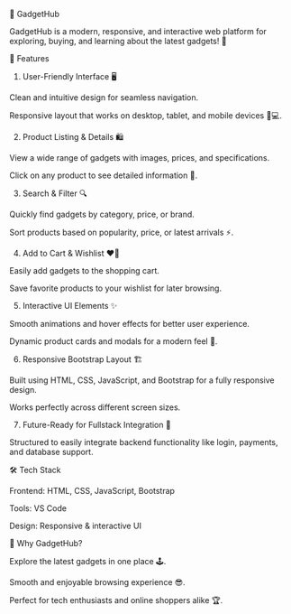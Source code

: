 🛒 GadgetHub

GadgetHub is a modern, responsive, and interactive web platform for exploring, buying, and learning about the latest gadgets! 🌟

🚀 Features
1. User-Friendly Interface 🖥️

Clean and intuitive design for seamless navigation.

Responsive layout that works on desktop, tablet, and mobile devices 📱💻.

2. Product Listing & Details 🛍️

View a wide range of gadgets with images, prices, and specifications.

Click on any product to see detailed information 📝.

3. Search & Filter 🔍

Quickly find gadgets by category, price, or brand.

Sort products based on popularity, price, or latest arrivals ⚡.

4. Add to Cart & Wishlist ❤️🛒

Easily add gadgets to the shopping cart.

Save favorite products to your wishlist for later browsing.

5. Interactive UI Elements ✨

Smooth animations and hover effects for better user experience.

Dynamic product cards and modals for a modern feel 🎨.

6. Responsive Bootstrap Layout 🏗️

Built using HTML, CSS, JavaScript, and Bootstrap for a fully responsive design.

Works perfectly across different screen sizes.

7. Future-Ready for Fullstack Integration 🔗

Structured to easily integrate backend functionality like login, payments, and database support.

🛠️ Tech Stack

Frontend: HTML, CSS, JavaScript, Bootstrap

Tools: VS Code

Design: Responsive & interactive UI

🌟 Why GadgetHub?

Explore the latest gadgets in one place 🕹️.

Smooth and enjoyable browsing experience 😎.

Perfect for tech enthusiasts and online shoppers alike 🏆.
